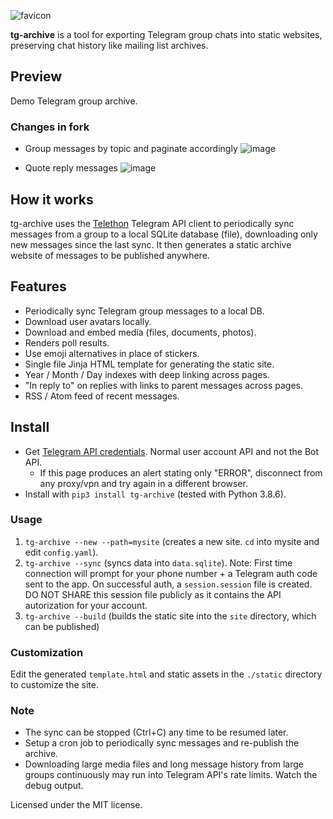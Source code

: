 
![favicon](https://user-images.githubusercontent.com/547147/111869334-eb48f100-89a4-11eb-9c0c-bc74cdee197a.png)


**tg-archive** is a tool for exporting Telegram group chats into static websites, preserving chat history like mailing list archives.


## Preview
Demo Telegram group archive.

### Changes in fork
- Group messages by topic and paginate accordingly
![image](https://github.com/user-attachments/assets/df8900f9-7ebe-4d76-950e-f2107778f6c4)

- Quote reply messages
![image](https://github.com/user-attachments/assets/550bd4a5-fa6d-4438-b3ba-5688e35211dd)


## How it works
tg-archive uses the [Telethon](https://github.com/LonamiWebs/Telethon) Telegram API client to periodically sync messages from a group to a local SQLite database (file), downloading only new messages since the last sync. It then generates a static archive website of messages to be published anywhere.

## Features
- Periodically sync Telegram group messages to a local DB.
- Download user avatars locally.
- Download and embed media (files, documents, photos).
- Renders poll results.
- Use emoji alternatives in place of stickers.
- Single file Jinja HTML template for generating the static site.
- Year / Month / Day indexes with deep linking across pages.
- "In reply to" on replies with links to parent messages across pages.
- RSS / Atom feed of recent messages.

## Install
- Get [Telegram API credentials](https://my.telegram.org/auth?to=apps). Normal user account API and not the Bot API.
  - If this page produces an alert stating only "ERROR", disconnect from any proxy/vpn and try again in a different browser.
- Install with `pip3 install tg-archive` (tested with Python 3.8.6).

### Usage

1. `tg-archive --new --path=mysite` (creates a new site. `cd` into mysite and edit `config.yaml`).
1. `tg-archive --sync` (syncs data into `data.sqlite`).
  Note: First time connection will prompt for your phone number + a Telegram auth code sent to the app. On successful auth, a `session.session` file is created. DO NOT SHARE this session file publicly as it contains the API autorization for your account.
1. `tg-archive --build` (builds the static site into the `site` directory, which can be published)

### Customization
Edit the generated `template.html` and static assets in the `./static` directory to customize the site.

### Note
- The sync can be stopped (Ctrl+C) any time to be resumed later.
- Setup a cron job to periodically sync messages and re-publish the archive.
- Downloading large media files and long message history from large groups continuously may run into Telegram API's rate limits. Watch the debug output.

Licensed under the MIT license.
